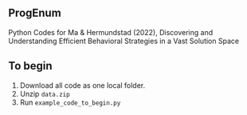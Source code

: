 ## ProgEnum
Python Codes for Ma & Hermundstad (2022), Discovering and Understanding Efficient Behavioral Strategies in a Vast Solution Space

## To begin
1. Download all code as one local folder.
2. Unzip `data.zip`
3. Run `example_code_to_begin.py`
